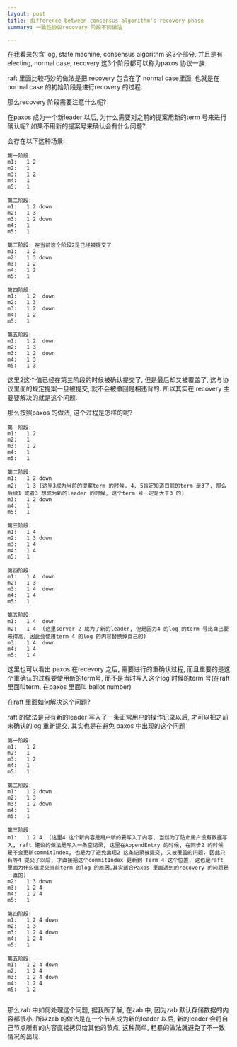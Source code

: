 ```yaml
---
layout: post
title: difference between consensus algorithm's recovery phase
summary: 一致性协议recovery 阶段不同做法

---
```



在我看来包含 log, state machine, consensus algorithm 这3个部分, 并且是有 electing, normal case, recovery 这3个阶段都可以称为paxos 协议一族.

raft 里面比较巧妙的做法是把 recovery 包含在了 normal case里面, 也就是在normal case 的初始阶段是进行recovery 的过程.

那么recovery 阶段需要注意什么呢?

在paxos 成为一个新leader 以后, 为什么需要对之前的提案用新的term 号来进行确认呢? 如果不用新的提案号来确认会有什么问题?

会存在以下这种场景:

```
第一阶段:
m1:   1 2
m2:   1
m3:   1 2
m4:   1
m5:   1

第二阶段:
m1:   1 2 down
m2:   1 3
m3:   1 2 down
m4:   1
m5:   1	

第三阶段: 在当前这个阶段2是已经被提交了
m1:   1 2 
m2:   1 3 down
m3:   1 2
m4:   1 2
m5:   1	

第四阶段:
m1:   1 2  down
m2:   1 3
m3:   1 2  down
m4:   1 2
m5:   1

第五阶段:
m1:   1 2  down
m2:   1 3
m3:   1 2  down
m4:   1 3
m5:   1 3

```

这里2这个值已经在第三阶段的时候被确认提交了, 但是最后却又被覆盖了, 这与协议里面的规定提案一旦被提交, 就不会被撤回是相违背的. 所以其实在 recovery 主要要解决的就是这个问题.

那么按照paxos 的做法, 这个过程是怎样的呢? 

```
第一阶段:
m1:   1 2
m2:   1
m3:   1 2
m4:   1
m5:   1

第二阶段:
m1:   1 2 down
m2:   1 3 (这里3成为当前的提案term 的时候. 4, 5肯定知道目前的term 是3了, 那么后续1 或者3 想成为新的leader 的时候, 这个term 号一定是大于3 的)
m3:   1 2 down
m4:   1
m5:   1	

第三阶段:
m1:   1 4  
m2:   1 3 down
m3:   1 4
m4:   1 4
m5:   1	

第四阶段:
m1:   1 4  down
m2:   1 3
m3:   1 4  down
m4:   1 4
m5:   1

第五阶段:
m1:   1 4  down
m2:   1 4  (这里server 2 成为了新的leader, 但是因为4 的log 的term 号比自己要来得高, 因此会使用term 4 的log 的内容替换掉自己的)
m3:   1 4  down
m4:   1 4
m5:   1 4
```

这里也可以看出 paxos 在recevory 之后, 需要进行的重确认过程, 而且重要的是这个重确认的过程要使用新的term号, 而不是当时写入这个log 时候的term 号(在raft 里面叫term, 在paxos 里面叫 ballot number)

在raft 里面如何解决这个问题?

raft 的做法是只有新的leader 写入了一条正常用户的操作记录以后, 才可以把之前未确认的log 重新提交, 其实也是在避免 paxos 中出现的这个问题

```
第一阶段:
m1:   1 2
m2:   1
m3:   1 2
m4:   1
m5:   1

第二阶段:
m1:   1 2 down
m2:   1 3
m3:   1 2 down
m4:   1
m5:   1	

第三阶段:
m1:   1 2 4  (这里4 这个新内容是用户新的要写入了内容, 当然为了防止用户没有数据写入, raft 建议的做法是写入一条空记录, 这里在AppendEntry 的时候, 在同步2 的时候 是不会更新commitIndex, 也是为了避免出现2 这条记录被提交, 又被覆盖的问题. 因此只有等4 提交了以后, 才直接把这个commitIndex 更新到 Term 4 这个位置, 这也是raft 里面为什么值提交当前term 的log 的原因,其实适合Paxos 里面遇到的recovery 的问题是一直的)
m2:   1 3 down
m3:   1 2 4
m4:   1 2 4
m5:   1	

第四阶段:
m1:   1 2 4 down
m2:   1 3 
m3:   1 2 4 down
m4:   1 2 4
m5:   1

第五阶段:
m1:   1 2 4 down
m2:   1 2 4
m3:   1 2 4 down
m4:   1 2 4
m5:   1 2 


```

那么zab 中如何处理这个问题, 据我所了解, 在zab 中, 因为zab 默认存储数据的内容都很小,  所以zab 的做法是在一个节点成为新的leader 以后, 新的leader 会将自己节点所有的内容直接拷贝给其他的节点, 这种简单, 粗暴的做法就避免了不一致情况的出现.
